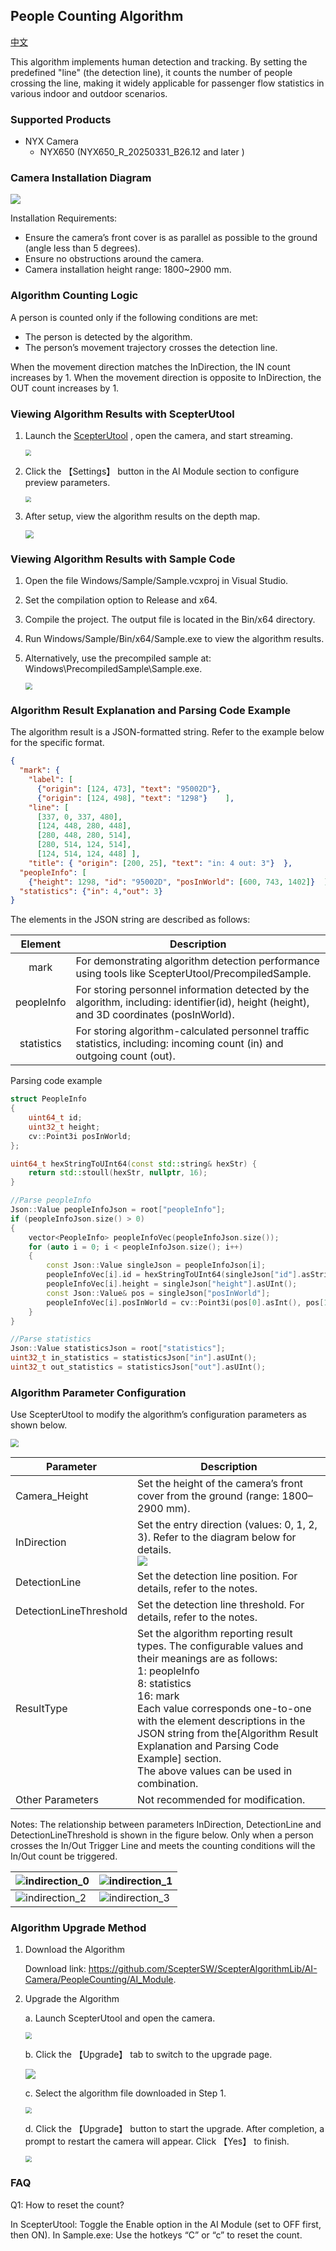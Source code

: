 ## People Counting Algorithm

[中文](README.zh-CN.md)

This algorithm implements human detection and tracking. By setting the predefined "line" (the detection line), it counts the number of people crossing the line, making it widely applicable for passenger flow statistics in various indoor and outdoor scenarios.

### Supported Products

- NYX Camera
  - NYX650 (NYX650_R_20250331_B26.12  and later )

### Camera Installation Diagram

![](assets/installation.png)

Installation Requirements:

- Ensure the camera’s front cover is as parallel as possible to the ground (angle less than 5 degrees).
- Ensure no obstructions around the camera.
- Camera installation height range: 1800~2900 mm.

### Algorithm Counting Logic

A person is counted only if the following conditions are met:

- The person is detected by the algorithm.
- The person’s movement trajectory crosses the detection line.

When the movement direction matches the InDirection, the IN count increases by 1.
When the movement direction is opposite to InDirection, the OUT count increases by 1.

### Viewing Algorithm Results with ScepterUtool

1. Launch the [ScepterUtool](https://sourceforge.net/projects/scepterguitool/files/TMP/) , open the camera, and start streaming.
   
   <img src="assets/scan_2.png" style="zoom:60%;" />

1. Click the 【Settings】 button in the AI Module section to configure preview parameters.
   
   <img src="assets/settings.png" style="zoom:60%;" />

1. After setup, view the algorithm results on the depth map.
   
   <img src="assets/preview.png" style="zoom:80%;" />

### Viewing Algorithm Results with Sample Code

1. Open the file Windows/Sample/Sample.vcxproj in Visual Studio.

2. Set the compilation option to Release and x64.

3. Compile the project. The output file is located in the Bin/x64 directory.

4. Run Windows/Sample/Bin/x64/Sample.exe to view the algorithm results.

5. Alternatively, use the precompiled sample at: Windows\PrecompiledSample\Sample.exe.

   <img src="assets/sample.png" style="zoom:67%;" />

### Algorithm Result Explanation and Parsing Code Example

The algorithm result is a JSON-formatted string. Refer to the example below for the specific format.

```json
{
  "mark": {
    "label": [
      {"origin": [124, 473], "text": "95002D"},
      {"origin": [124, 498], "text": "1298"}    ],
    "line": [
      [337, 0, 337, 480],
      [124, 448, 280, 448],
      [280, 448, 280, 514],
      [280, 514, 124, 514],
      [124, 514, 124, 448] ],
    "title": { "origin": [200, 25], "text": "in: 4 out: 3"}  },
  "peopleInfo": [
    {"height": 1298, "id": "95002D", "posInWorld": [600, 743, 1402]}  ],
  "statistics": {"in": 4,"out": 3}
}
```


The elements in the JSON string are described as follows:

|  Element   | Description                                                  |
| :--------: | ------------------------------------------------------------ |
|    mark    | For demonstrating algorithm detection performance using tools like ScepterUtool/PrecompiledSample. |
| peopleInfo | For storing personnel information detected by the algorithm, including: identifier(id), height (height), and 3D coordinates (posInWorld). |
| statistics | For storing algorithm-calculated personnel traffic statistics, including: incoming count (in) and outgoing count (out). |

Parsing code example

```c++
struct PeopleInfo
{
    uint64_t id;
    uint32_t height;
    cv::Point3i posInWorld;
};

uint64_t hexStringToUInt64(const std::string& hexStr) {
    return std::stoull(hexStr, nullptr, 16);
}

//Parse peopleInfo
Json::Value peopleInfoJson = root["peopleInfo"];
if (peopleInfoJson.size() > 0)
{
    vector<PeopleInfo> peopleInfoVec(peopleInfoJson.size());
    for (auto i = 0; i < peopleInfoJson.size(); i++)
    {
        const Json::Value singleJson = peopleInfoJson[i];
        peopleInfoVec[i].id = hexStringToUInt64(singleJson["id"].asString());
        peopleInfoVec[i].height = singleJson["height"].asUInt();
        const Json::Value& pos = singleJson["posInWorld"];
        peopleInfoVec[i].posInWorld = cv::Point3i(pos[0].asInt(), pos[1].asInt(), pos[2].asInt());
    }
}

//Parse statistics
Json::Value statisticsJson = root["statistics"];
uint32_t in_statistics = statisticsJson["in"].asUInt();
uint32_t out_statistics = statisticsJson["out"].asUInt();
```

### Algorithm Parameter Configuration

Use ScepterUtool to modify the algorithm’s configuration parameters as shown below.

<img src="assets/alg_params.png" style="zoom:80%;" />

| Parameter              | Description                                                  |
| ---------------------- | ------------------------------------------------------------ |
| Camera_Height          | Set the height of the camera’s front cover from the ground (range: 1800–2900 mm). |
| InDirection            | Set the entry direction (values: 0, 1, 2, 3). Refer to the diagram below for details.<br>![](assets/indirection.png) |
| DetectionLine          | Set the detection line position. For details, refer to the notes. |
| DetectionLineThreshold | Set the detection line threshold. For details, refer to the notes. |
| ResultType             | Set the algorithm reporting result types. The configurable values and their meanings are as follows:<br />1: peopleInfo<br />8: statistics<br />16: mark<br />Each value corresponds one-to-one with the element descriptions in the JSON string from the[Algorithm Result Explanation and Parsing Code Example] section.<br />The above values can be used in combination. |
| Other Parameters       | Not recommended for modification.                            |

Notes:
The relationship between parameters InDirection, DetectionLine and DetectionLineThreshold is shown in the figure below.
Only when a person crosses the In/Out Trigger Line and meets the counting conditions will the In/Out count be triggered.

| ![indirection_0](assets/indirection_0.png) | ![indirection_1](assets/indirection_1.png) |
| ------------------------------------------ | ------------------------------------------ |
| ![indirection_2](assets/indirection_2.png) | ![indirection_3](assets/indirection_3.png) |
### Algorithm Upgrade Method

1. Download the Algorithm

   Download link: https://github.com/ScepterSW/ScepterAlgorithmLib/AI-Camera/PeopleCounting/AI_Module.

2. Upgrade the Algorithm

   a. Launch ScepterUtool and open the camera.

   <img src="assets/scan.png" style="zoom:65%;" />

   b. Click the 【Upgrade】 tab to switch to the upgrade page.

   ![](assets/upgrade.png)

   c. Select the algorithm file downloaded in Step 1.

   <img src="assets/upgrade_open.png" style="zoom:65%;" />

   d. Click the 【Upgrade】 button to start the upgrade. After completion, a prompt to restart the camera will appear. Click 【Yes】 to finish.

   <img src="assets/upgrade_done.png" style="zoom:65%;"/>

### FAQ

Q1: How to reset the count?

In ScepterUtool: Toggle the Enable option in the AI Module (set to OFF first, then ON).
In Sample.exe: Use the hotkeys “C” or “c” to reset the count.
